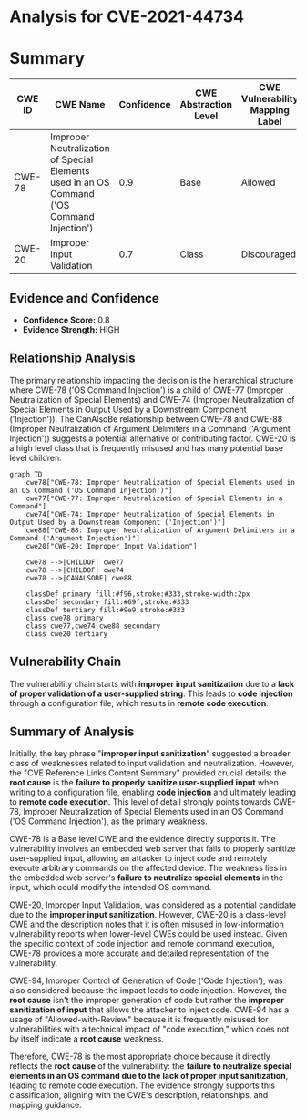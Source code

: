 # Analysis for CVE-2021-44734

# Summary
| CWE ID | CWE Name | Confidence | CWE Abstraction Level | CWE Vulnerability Mapping Label | CWE-Vulnerability Mapping Notes |
|---|---|---|---|---|---|
| CWE-78 | Improper Neutralization of Special Elements used in an OS Command ('OS Command Injection') | 0.9 | Base | Allowed | Primary CWE |
| CWE-20 | Improper Input Validation | 0.7 | Class | Discouraged | Secondary Candidate |

## Evidence and Confidence

*   **Confidence Score:** 0.8
*   **Evidence Strength:** HIGH

## Relationship Analysis
The primary relationship impacting the decision is the hierarchical structure where CWE-78 ('OS Command Injection') is a child of CWE-77 (Improper Neutralization of Special Elements) and CWE-74 (Improper Neutralization of Special Elements in Output Used by a Downstream Component ('Injection')). The CanAlsoBe relationship between CWE-78 and CWE-88 (Improper Neutralization of Argument Delimiters in a Command ('Argument Injection')) suggests a potential alternative or contributing factor. CWE-20 is a high level class that is frequently misused and has many potential base level children.

```mermaid
graph TD
    cwe78["CWE-78: Improper Neutralization of Special Elements used in an OS Command ('OS Command Injection')"]
    cwe77["CWE-77: Improper Neutralization of Special Elements in a Command"]
    cwe74["CWE-74: Improper Neutralization of Special Elements in Output Used by a Downstream Component ('Injection')"]
    cwe88["CWE-88: Improper Neutralization of Argument Delimiters in a Command ('Argument Injection')"]
    cwe20["CWE-20: Improper Input Validation"]
    
    cwe78 -->|CHILDOF| cwe77
    cwe78 -->|CHILDOF| cwe74
    cwe78 -->|CANALSOBE| cwe88
    
    classDef primary fill:#f96,stroke:#333,stroke-width:2px
    classDef secondary fill:#69f,stroke:#333
    classDef tertiary fill:#9e9,stroke:#333
    class cwe78 primary
    class cwe77,cwe74,cwe88 secondary
    class cwe20 tertiary
```

## Vulnerability Chain
The vulnerability chain starts with **improper input sanitization** due to a **lack of proper validation of a user-supplied string**. This leads to **code injection** through a configuration file, which results in **remote code execution**.

## Summary of Analysis
Initially, the key phrase "**improper input sanitization**" suggested a broader class of weaknesses related to input validation and neutralization. However, the "CVE Reference Links Content Summary" provided crucial details: the **root cause** is the **failure to properly sanitize user-supplied input** when writing to a configuration file, enabling **code injection** and ultimately leading to **remote code execution**. This level of detail strongly points towards CWE-78, Improper Neutralization of Special Elements used in an OS Command ('OS Command Injection'), as the primary weakness.

CWE-78 is a Base level CWE and the evidence directly supports it. The vulnerability involves an embedded web server that fails to properly sanitize user-supplied input, allowing an attacker to inject code and remotely execute arbitrary commands on the affected device. The weakness lies in the embedded web server's **failure to neutralize special elements** in the input, which could modify the intended OS command.

CWE-20, Improper Input Validation, was considered as a potential candidate due to the **improper input sanitization**. However, CWE-20 is a class-level CWE and the description notes that it is often misused in low-information vulnerability reports when lower-level CWEs could be used instead. Given the specific context of code injection and remote command execution, CWE-78 provides a more accurate and detailed representation of the vulnerability.

CWE-94, Improper Control of Generation of Code ('Code Injection'), was also considered because the impact leads to code injection. However, the **root cause** isn't the improper generation of code but rather the **improper sanitization of input** that allows the attacker to inject code. CWE-94 has a usage of "Allowed-with-Review" because it is frequently misused for vulnerabilities with a technical impact of "code execution," which does not by itself indicate a **root cause** weakness.

Therefore, CWE-78 is the most appropriate choice because it directly reflects the **root cause** of the vulnerability: the **failure to neutralize special elements in an OS command due to the lack of proper input sanitization**, leading to remote code execution. The evidence strongly supports this classification, aligning with the CWE's description, relationships, and mapping guidance.